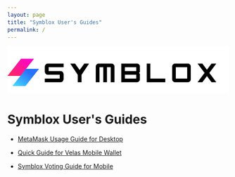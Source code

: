 ```yaml
---
layout: page
title: "Symblox User's Guides"
permalink: /
---
```


![Symblox Logo](assets/SymbloxLogoName.png "Symblox Logo")

# Symblox User's Guides

-   [MetaMask Usage Guide for Desktop](https://symblox.github.io/guides/yield-farming/2020/10/22/symblox-guide-for-pc)

-   [Quick Guide for Velas Mobile Wallet](https://symblox.github.io/guides/yield-farming/2020/10/22/symblox-guide-for-mobile)

-   [Symblox Voting Guide for Mobile](https://github.com/hungypoo/symblox.github.io/blob/master/2020-11-05-Symblox-Voting-Guide.md)
